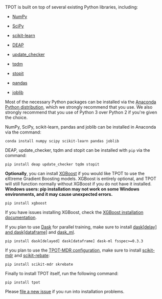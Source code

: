 TPOT is built on top of several existing Python libraries, including:

* [NumPy](http://www.numpy.org/)

* [SciPy](https://www.scipy.org/)

* [scikit-learn](http://www.scikit-learn.org/)

* [DEAP](https://github.com/DEAP/deap)

* [update_checker](https://github.com/bboe/update_checker)

* [tqdm](https://github.com/tqdm/tqdm)

* [stopit](https://github.com/glenfant/stopit)

* [pandas](http://pandas.pydata.org)

* [joblib](https://joblib.readthedocs.io/en/latest/)

Most of the necessary Python packages can be installed via the [Anaconda Python distribution](https://www.continuum.io/downloads), which we strongly recommend that you use. We also strongly recommend that you use of Python 3 over Python 2 if you're given the choice.

NumPy, SciPy, scikit-learn, pandas and joblib can be installed in Anaconda via the command:

```Shell
conda install numpy scipy scikit-learn pandas joblib
```

DEAP, update_checker, tqdm and stopit can be installed with `pip` via the command:

```Shell
pip install deap update_checker tqdm stopit
```

**Optionally**, you can install [XGBoost](https://github.com/dmlc/xgboost) if you would like TPOT to use the eXtreme Gradient Boosting models. XGBoost is entirely optional, and TPOT will still function normally without XGBoost if you do not have it installed. **Windows users: pip installation may not work on some Windows environments, and it may cause unexpected errors.**

```Shell
pip install xgboost
```

If you have issues installing XGBoost, check the [XGBoost installation documentation](http://xgboost.readthedocs.io/en/latest/build.html).

If you plan to use [Dask](http://dask.pydata.org/en/latest/) for parallel training, make sure to install [dask[delay] and dask[dataframe]](https://docs.dask.org/en/latest/install.html) and [dask_ml](https://dask-ml.readthedocs.io/en/latest/install.html).

```Shell
pip install dask[delayed] dask[dataframe] dask-ml fsspec>=0.3.3
```

If you plan to use the [TPOT-MDR configuration](https://arxiv.org/abs/1702.01780), make sure to install [scikit-mdr](https://github.com/EpistasisLab/scikit-mdr) and [scikit-rebate](https://github.com/EpistasisLab/scikit-rebate):

```Shell
pip install scikit-mdr skrebate
```

Finally to install TPOT itself, run the following command:

```Shell
pip install tpot
```

Please [file a new issue](https://github.com/EpistasisLab/tpot/issues/new) if you run into installation problems.
